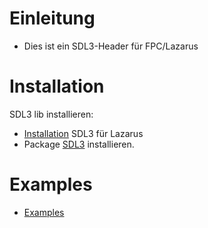# Einleitung
- Dies ist ein SDL3-Header für FPC/Lazarus

# Installation
SDL3 lib installieren:
- [Installation](install_sdl.md)
SDL3 für Lazarus
- Package [SDL3](package) installieren.

# Examples
- [Examples](examples)




